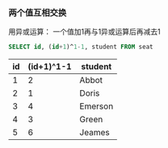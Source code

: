### 两个值互相交换
用异或运算：
一个值加1再与1异或运算后再减去1
```sql
SELECT id, (id+1)^1-1, student FROM seat
```
| id | (id+1)^1-1 | student |
|----|------------|---------|
| 1  | 2          | Abbot   |
| 2  | 1          | Doris   |
| 3  | 4          | Emerson |
| 4  | 3          | Green   |
| 5  | 6          | Jeames  |
